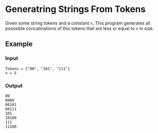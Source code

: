 # Generatring Strings From Tokens
Given some string tokens and a constant `n`, This program generates all posssible concatinations of this tokens that are 
less or equal to `n` in size.

## Example

### Input
```
Tokens = {"00", "101", "111"}
n = 5
```

### Output
```
00
0000
00101
00111
101
10100
111
11100
```
